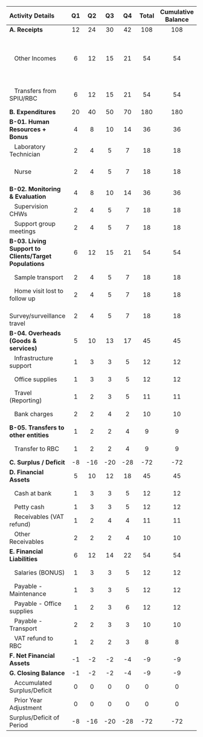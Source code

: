 | Activity Details                                       |  Q1 |  Q2 |  Q3 |  Q4 | Total | Cumulative Balance | Comment                                                      |
| :----------------------------------------------------- | :-: | :-: | :-: | :-: | :---: | :----------------: | :----------------------------------------------------------- |
| **A. Receipts**                                        |  12 |  24 |  30 |  42 |  108  |         108        |                                                              |
|    Other Incomes                                       |  6  |  12 |  15 |  21 |   54  |         54         | Includes facility-generated revenues (e.g., pharmacy sales). |
|    Transfers from SPIU/RBC                             |  6  |  12 |  15 |  21 |   54  |         54         | Quarterly operational funding.                               |
| **B. Expenditures**                                    |  20 |  40 |  50 |  70 |  180  |         180        |                                                              |
| **B-01. Human Resources + Bonus**                      |  4  |  8  |  10 |  14 |   36  |         36         |                                                              |
|    Laboratory Technician                               |  2  |  4  |  5  |  7  |   18  |         18         | Overtime due to testing volumes.                             |
|    Nurse                                               |  2  |  4  |  5  |  7  |   18  |         18         | Coverage for maternity leave and night shifts.               |
| **B-02. Monitoring & Evaluation**                      |  4  |  8  |  10 |  14 |   36  |         36         |                                                              |
|    Supervision CHWs                                    |  2  |  4  |  5  |  7  |   18  |         18         | CHW quarterly visits.                                        |
|    Support group meetings                              |  2  |  4  |  5  |  7  |   18  |         18         | Training & refreshments.                                     |
| **B-03. Living Support to Clients/Target Populations** |  6  |  12 |  15 |  21 |   54  |         54         |                                                              |
|    Sample transport                                    |  2  |  4  |  5  |  7  |   18  |         18         | Motorcycle transport fuel.                                   |
|    Home visit lost to follow up                        |  2  |  4  |  5  |  7  |   18  |         18         | Staff travel reimbursements.                                 |
|    Survey/surveillance travel                          |  2  |  4  |  5  |  7  |   18  |         18         | Nutrition survey per diems.                                  |
| **B-04. Overheads (Goods & services)**                 |  5  |  10 |  13 |  17 |   45  |         45         |                                                              |
|    Infrastructure support                              |  1  |  3  |  3  |  5  |   12  |         12         | Minor repairs.                                               |
|    Office supplies                                     |  1  |  3  |  3  |  5  |   12  |         12         | Stationery and record books.                                 |
|    Travel (Reporting)                                  |  1  |  2  |  3  |  5  |   11  |         11         | District reporting.                                          |
|    Bank charges                                        |  2  |  2  |  4  |  2  |   10  |         10         | Bank transaction fees.                                       |
| **B-05. Transfers to other entities**                  |  1  |  2  |  2  |  4  |   9   |          9         |                                                              |
|    Transfer to RBC                                     |  1  |  2  |  2  |  4  |   9   |          9         | Centralized lab procurement.                                 |
| **C. Surplus / Deficit**                               |  -8 | -16 | -20 | -28 |  -72  |         -72        | **C = A - B**                                                |
| **D. Financial Assets**                                |  5  |  10 |  12 |  18 |   45  |         45         |                                                              |
|    Cash at bank                                        |  1  |  3  |  3  |  5  |   12  |         12         | Current account.                                             |
|    Petty cash                                          |  1  |  3  |  3  |  5  |   12  |         12         | Imprest funds.                                               |
|    Receivables (VAT refund)                            |  1  |  2  |  4  |  4  |   11  |         11         | VAT claim at RRA.                                            |
|    Other Receivables                                   |  2  |  2  |  2  |  4  |   10  |         10         | Cash advances.                                               |
| **E. Financial Liabilities**                           |  6  |  12 |  14 |  22 |   54  |         54         |                                                              |
|    Salaries (BONUS)                                    |  1  |  3  |  3  |  5  |   12  |         12         | Bonus to be settled.                                         |
|    Payable - Maintenance                               |  1  |  3  |  3  |  5  |   12  |         12         | Contractor invoice.                                          |
|    Payable - Office supplies                           |  1  |  2  |  3  |  6  |   12  |         12         | Pending stationery.                                          |
|    Payable - Transport                                 |  2  |  2  |  3  |  3  |   10  |         10         | Fuel vendor credit.                                          |
|    VAT refund to RBC                                   |  1  |  2  |  2  |  3  |   8   |          8         | VAT obligation.                                              |
| **F. Net Financial Assets**                            |  -1 |  -2 |  -2 |  -4 |   -9  |         -9         | **F = D - E**                                                |
| **G. Closing Balance**                                 |  -1 |  -2 |  -2 |  -4 |   -9  |         -9         | **G = F**                                                    |
|    Accumulated Surplus/Deficit                         |  0  |  0  |  0  |  0  |   0   |          0         | Carried forward.                                             |
|    Prior Year Adjustment                               |  0  |  0  |  0  |  0  |   0   |          0         | Adjustment applied.                                          |
| Surplus/Deficit of Period                              |  -8 | -16 | -20 | -28 |  -72  |         -72        | Current period result.                                       |
